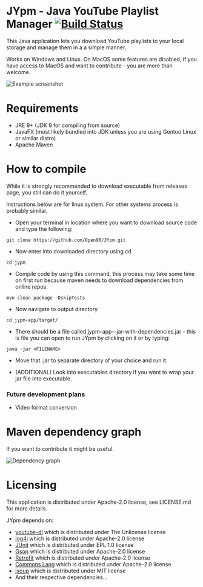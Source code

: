 # JYpm - Java YouTube Playlist Manager [![Build Status](https://travis-ci.org/Open96/JYpm.svg?branch=master)](https://travis-ci.org/Open96/JYpm)

This Java application lets you download YouTube playlists to your local storage and manage them in a a simple manner.

Works on Windows and Linux. On MacOS some features are disabled, if you have access to MacOS and want to contribute - you are more than welcome.

![Example screenshot](https://i.imgur.com/xkJYMmB.png)

# Requirements

* JRE 9+ (JDK 9 for compiling from source)
* JavaFX (most likely bundled into JDK unless you are using Gentoo Linux or similar distro)
* Apache Maven

# How to compile

While it is strongly recommended to download executable from releases page, you still can do it yourself.

Instructions below are for linux system. For other systems process is probably similar.

* Open your terminal in location where you want to download source code and type the following:

```git clone https://github.com/Open96/JYpm.git```

* Now enter into downloaded directory using cd

```cd jypm```

* Compile code by using this command, this process may take some time on first run because maven needs to download dependencies from online repos:

````mvn clean package -DskipTests````

* Now navigate to output directory

```cd jypm-app/target/```

* There should be a file called jypm-app-<version>-jar-with-dependencies.jar - this is file you can open to run JYpm by clicking on it or by typing:

```java -jar <FILENAME>```

* Move that .jar to separate directory of your choice and run it.

* (ADDITIONAL) Look into executables directory if you want to wrap your jar file into executable.


### Future development plans

* Video format conversion

# Maven dependency graph

If you want to contribute it might be useful.

![Dependency graph](https://i.imgur.com/9YKIlBj.png)

# Licensing

This application is distributed under Apache-2.0 license, see LICENSE.md for more details.

JYpm depends on:

* [youtube-dl](https://github.com/rg3/youtube-dl) which is distributed under The Unlicense license
* [log4j](https://logging.apache.org/log4j/2.x/) which is distributed under Apache-2.0 license
* [JUnit](http://junit.org/junit5/) which is distributed under EPL 1.0 license
* [Gson](https://github.com/google/gson) which is distributed under Apache-2.0 license
* [Retrofit](https://github.com/square/retrofit) which is distributed under Apache-2.0 license
* [Commons Lang](https://github.com/apache/commons-lang) which is distributed under Apache-2.0 license
* [jsoup](https://github.com/jhy/jsoup) which is distributed under MIT license
* And their respective dependencies...